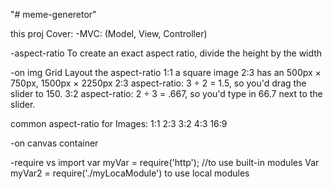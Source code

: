 "# meme-generetor" 

this proj Cover:
 -MVC: (Model, View, Controller)

-aspect-ratio 
To create an exact aspect ratio, divide the height by the width


-on img Grid Layout 
the aspect-ratio 
 1:1 a square image
 2:3 has an 500px × 750px, 1500px × 2250px
 2:3 aspect-ratio: 3 ÷ 2 = 1.5, so you'd drag the slider to 150.
 3:2 aspect-ratio: 2 ÷ 3 = .667, so you'd type in 66.7 next to the slider.

 common aspect-ratio for Images:
 1:1 
 2:3
 3:2
 4:3
 16:9

-on canvas container

-require vs import
var myVar = require('http'); //to use built-in modules
Var myVar2 = require('./myLocaModule') to use local modules